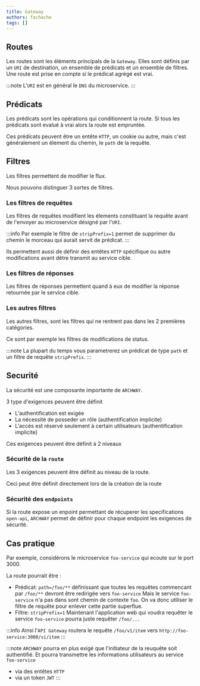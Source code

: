 ```yaml
---
title: Gateway
authors: fachache
tags: []
---
```


## Routes

Les routes sont les éléments principals de la `Gateway`. Elles sont définis par un `URI` de destination, un ensemble de prédicats et un ensemble de filtres. Une route est prise en compte si le prédicat agrégé est vrai.

:::note
L'`URI` est en général le `DNS` du microservice.
:::

## Prédicats

Les prédicats sont les opérations qui conditionnent la route. Si tous les prédicats sont evalué à vrai alors la route est empruntée.

Ces prédicats peuvent être un entête `HTTP`, un cookie ou autre, mais c'est généralement un élement du chemin, le `path` de la requête.

## Filtres

Les filtres permettent de modifier le flux.

Nous pouvons distinguer 3 sortes de filtres.

### Les filtres de requêtes

Les filtres de requêtes modifient les élements constituant la requête avant de l'envoyer au microservice désigné par l'`URI`.

:::info
Par exemple le filtre de `stripPrefix=1` permet de supprimer du chemin le morceau qui aurait servit de prédicat.
:::

Ils permettent aussi de définir des entêtes `HTTP` spécifique ou autre modifications avant dêtre transmit au service cible.

### Les filtres de réponses

Les filtres de réponses permettent quand à eux de modifier la réponse retournée par le service cible.

### Les autres filtres

Les autres filtres, sont les filtres qui ne rentrent pas dans les 2 premières catégories.

Ce sont par exemple les filtres de modifications de status.

:::note
La plupart du temps vous parametrerez un prédicat de type `path` et un filtre de requête `stripPrefix`.
:::

## Securité

La sécurité est une composante importante de `ARCHWAY`.

3 type d'exigences peuvent être définit

 - L'authentification est exigée
 - La nécessité de posseder un rôle (authentification implicite)
 - L'accés est réservé seulement à certain utilisateurs (authentification implicite)

Ces exigences peuvent être définit à 2 niveaux

### Sécurité de la `route`

Les 3 exigences peuvent être définit au niveau de la route.

Ceci peut être définit directement lors de la création de la route

### Sécurité des `endpoints`

Si la route expose un enpoint permettant de récuperer les specifications `open-api`, `ARCHWAY` permet de définir pour chaque endpoint les exigences de sécurité.

## Cas pratique

Par exemple, considérons le microservice `foo-service` qui ecoute sur le port 3000.

La route pourrait être :

- Prédicat: `path=/foo/**` définissant que toutes les requêtes commencant par `/foo/**` devront être redirigée vers `foo-service`
Mais le service `foo-service` n'a pas dans sont chemin de contexte `foo`.
On va donc utiliser le filtre de requête pour enlever cette partie superflue.
- Filtre: `stripPrefix=1`
Maintenant l'application web qui voudra requêter le service `foo-service` pourra juste requêter `/foo/...` 

:::info
Ainsi l'`API Gateway` routera le requête `/foo/v1/item` vers `http://foo-service:3000/vi/item`
:::

:::note
`ARCHWAY` pourra en plus exigé que l'initiateur de la reuquête soit authentifié. Et pourra transmettre les informations utilisateurs au service `foo-service`
 - via des entêtes `HTTP`
 - via un token `JWT`
:::

